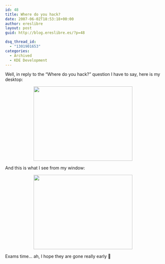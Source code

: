 ```yaml
---
id: 48
title: Where do you hack?
date: 2007-06-02T18:53:18+00:00
author: ereslibre
layout: post
guid: http://blog.ereslibre.es/?p=48

dsq_thread_id:
  - "1301901653"
categories:
  - Archived
  - KDE Development
---
```

Well, in reply to the &#8220;Where do you hack?&#8221; question I have to say, here is my desktop:

<p align="center">
  <a href="http://media.ereslibre.es/2007/06/desktop.jpg" target="_blank"><img src="http://media.ereslibre.es/2007/06/desktop.jpg" border="0" height="240" width="320" /></a>
</p>

<p align="left">
  And this is what I see from my window:
</p>

<p align="center">
  <a href="http://media.ereslibre.es/2007/06/window.jpg" target="_blank"><img src="http://media.ereslibre.es/2007/06/window.jpg" border="0" height="240" width="320" /></a>
</p>

<p align="left">
  Exams time&#8230; ah, I hope they are gone really early 🙂
</p>
